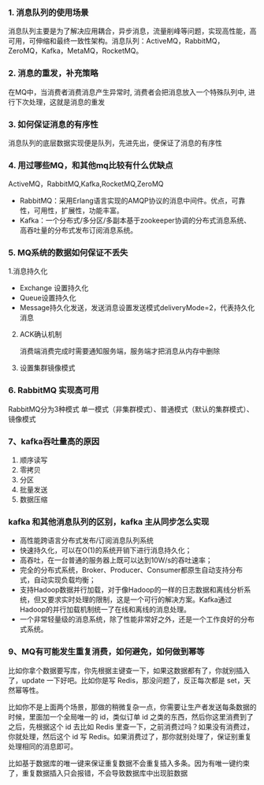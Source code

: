 ### 1. 消息队列的使用场景

消息队列主要是为了解决应用耦合，异步消息，流量削峰等问题，实现高性能，高可用，可伸缩和最终一致性架构。消息队列：ActiveMQ，RabbitMQ，ZeroMQ，Kafka，MetaMQ，RocketMQ。

### 2. 消息的重发，补充策略

在MQ中，当消费者消费消息产生异常时, 消费者会把消息放入一个特殊队列中, 进行下次处理，这就是消息的重发

### 3. 如何保证消息的有序性

消息队列的底层数据实现便是队列，先进先出，便保证了消息的有序性

### 4. 用过哪些MQ，和其他mq比较有什么优缺点

ActiveMQ，RabbitMQ,Kafka,RocketMQ,ZeroMQ

- RabbitMQ：采用Erlang语言实现的AMQP协议的消息中间件。优点，可靠性，可用性，扩展性，功能丰富。
- Kafka：一个分布式/多分区/多副本基于zookeeper协调的分布式消息系统、高吞吐量的分布式发布订阅消息系统。

### 5. MQ系统的数据如何保证不丢失

1.消息持久化

+ Exchange 设置持久化
+ Queue设置持久化
+ Message持久化发送，发送消息设置发送模式deliveryMode=2，代表持久化消息

2. ACK确认机制

   消费端消费完成时需要通知服务端，服务端才把消息从内存中删除

3. 设置集群镜像模式

### 6. RabbitMQ 实现高可用

RabbitMQ分为3种模式 单一模式（非集群模式）、普通模式（默认的集群模式）、镜像模式

### 7、kafka吞吐量高的原因

1. 顺序读写
2. 零拷贝
3. 分区
4. 批量发送
5. 数据压缩


### kafka 和其他消息队列的区别，kafka 主从同步怎么实现

+ 高性能跨语言分布式发布/订阅消息队列系统
+ 快速持久化，可以在O(1)的系统开销下进行消息持久化；
+ 高吞吐，在一台普通的服务器上既可以达到10W/s的吞吐速率；
+ 完全的分布式系统，Broker、Producer、Consumer都原生自动支持分布式，自动实现负载均衡；
+ 支持Hadoop数据并行加载，对于像Hadoop的一样的日志数据和离线分析系统，但又要求实时处理的限制，这是一个可行的解决方案。Kafka通过Hadoop的并行加载机制统一了在线和离线的消息处理。
+ 一个非常轻量级的消息系统，除了性能非常好之外，还是一个工作良好的分布式系统。


### 9、MQ有可能发生重复消费，如何避免，如何做到幂等
比如你拿个数据要写库，你先根据主键查一下，如果这数据都有了，你就别插入了，update 一下好吧。比如你是写 Redis，那没问题了，反正每次都是 set，天然幂等性。

比如你不是上面两个场景，那做的稍微复杂一点，你需要让生产者发送每条数据的时候，里面加一个全局唯一的 id，类似订单 id 之类的东西，然后你这里消费到了之后，先根据这个 id 去比如 Redis 里查一下，之前消费过吗？如果没有消费过，你就处理，然后这个 id 写 Redis。如果消费过了，那你就别处理了，保证别重复处理相同的消息即可。

比如基于数据库的唯一键来保证重复数据不会重复插入多条。因为有唯一键约束了，重复数据插入只会报错，不会导致数据库中出现脏数据







